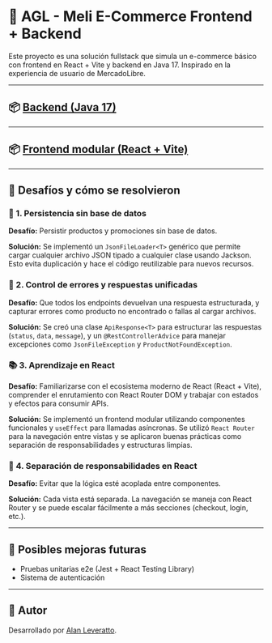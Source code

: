 # 🛒 AGL - Meli E-Commerce Frontend + Backend

Este proyecto es una solución fullstack que simula un e-commerce básico con frontend en React + Vite y backend en Java 17. Inspirado en la experiencia de usuario de MercadoLibre.

---

## 📦 [Backend (Java 17)](backend/README.md)

---

## 📦 [Frontend modular (React + Vite)](frontend/README.md)

---

## 🧠 Desafíos y cómo se resolvieron

### 📁 1. Persistencia sin base de datos
**Desafío:** Persistir productos y promociones sin base de datos.

**Solución:** Se implementó un `JsonFileLoader<T>` genérico que permite cargar cualquier archivo JSON tipado a cualquier clase usando Jackson. Esto evita duplicación y hace el código reutilizable para nuevos recursos.

### 🔌 2. Control de errores y respuestas unificadas
**Desafío:** Que todos los endpoints devuelvan una respuesta estructurada, y capturar errores como producto no encontrado o fallas al cargar archivos.

**Solución:** Se creó una clase `ApiResponse<T>` para estructurar las respuestas (`status`, `data`, `message`), y un `@RestControllerAdvice` para manejar excepciones como `JsonFileException` y `ProductNotFoundException`.

### 📚 3. Aprendizaje en React
**Desafío:** Familiarizarse con el ecosistema moderno de React (React + Vite), comprender el enrutamiento con React Router DOM y trabajar con estados y efectos para consumir APIs.

**Solución:** Se implementó un frontend modular utilizando componentes funcionales y `useEffect` para llamadas asíncronas. Se utilizó `React Router` para la navegación entre vistas y se aplicaron buenas prácticas como separación de responsabilidades y estructuras limpias.

### 🧪 4. Separación de responsabilidades en React
**Desafío:** Evitar que la lógica esté acoplada entre componentes.

**Solución:** Cada vista está separada. La navegación se maneja con React Router y se puede escalar fácilmente a más secciones (checkout, login, etc.).

---

## 🔄 Posibles mejoras futuras

- Pruebas unitarias e2e (Jest + React Testing Library)
- Sistema de autenticación

---

## 👤 Autor

Desarrollado por [Alan Leveratto](https://github.com/agleveratto).
